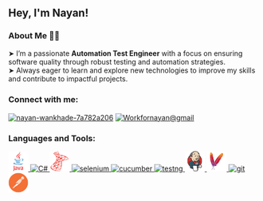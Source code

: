## Hey, I'm Nayan!

### About Me 👩‍💻
➤ I’m a passionate **Automation Test Engineer** with a focus on ensuring software quality through robust testing and automation strategies. </br>
➤ Always eager to learn and explore new technologies to improve my skills and contribute to impactful projects. </br>

<h3 align="left">Connect with me:</h3>
<p align="left">
<a href="https://www.linkedin.com/in/nayan-wankhade-7a782a206/" target="blank"><img align="center" src="https://www.svgrepo.com/show/110195/linkedin.svg" alt="nayan-wankhade-7a782a206" height="30" width="40" /></a>
<a href="mailto:Workfornayan@gmail"><img align="center" src="https://www.svgrepo.com/show/349379/gmail-old.svg" alt="Workfornayan@gmail" height="30" width="40" /></a>
</p>

<h3 align="left">Languages and Tools:</h3>
<p align="left">
  <a href="https://www.java.com/" target="_blank" rel="noreferrer"> <img src="https://raw.githubusercontent.com/devicons/devicon/master/icons/java/java-original-wordmark.svg" alt="java" width="40" height="40"/> </a>
   <a href="https://docs.microsoft.com/en-us/dotnet/csharp/" target="_blank" rel="noreferrer"> <img src="https://cdn.worldvectorlogo.com/logos/c--4.svg" alt="C#" width="40" height="40"/> </a>
   <a href="https://www.microsoft.com/en-us/sql-server" target="_blank" rel="noreferrer"> <img src="https://raw.githubusercontent.com/devicons/devicon/master/icons/microsoftsqlserver/microsoftsqlserver-plain.svg" alt="sqlserver" width="40" height="40"/> </a>
  <a href="https://www.selenium.dev/" target="_blank" rel="noreferrer"> <img src="https://seeklogo.com/images/S/selenium-logo-A1B53CEFB0-seeklogo.com.png" alt="selenium" width="40" height="40"/> </a>
  <a href="https://cucumber.io/" target="_blank" rel="noreferrer"> <img src="https://icon.icepanel.io/Technology/svg/Cucumber.svg" alt="cucumber" width="40" height="40"/> </a>
  <a href="https://testng.org/" target="_blank" rel="noreferrer"> <img src="https://qatestlab.com/assets/Uploads/testng1.png" alt="testng" width="40" height="40"/> </a>
  <a href="https://www.jenkins.io/" target="_blank" rel="noreferrer"> <img src="https://raw.githubusercontent.com/devicons/devicon/master/icons/jenkins/jenkins-original.svg" alt="jenkins" width="40" height="40"/> </a>
  <a href="https://maven.apache.org/" target="_blank" rel="noreferrer"> <img src="https://raw.githubusercontent.com/devicons/devicon/master/icons/maven/maven-original.svg" alt="maven" width="40" height="40"/> </a>
  <a href="https://git-scm.com/" target="_blank" rel="noreferrer"> <img src="https://www.vectorlogo.zone/logos/git-scm/git-scm-icon.svg" alt="git" width="40" height="40"/> </a>
  <a href="https://www.postman.com/" target="_blank" rel="noreferrer"> <img src="https://raw.githubusercontent.com/devicons/devicon/master/icons/postman/postman-original.svg" alt="postman" width="40" height="40"/> </a>
</p>


